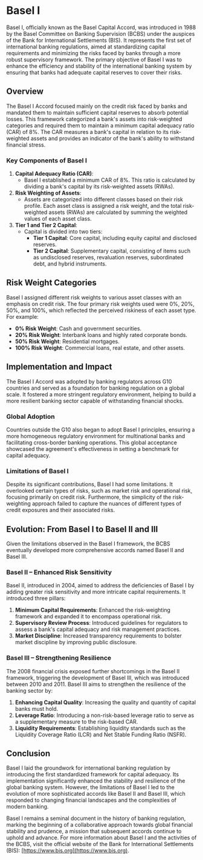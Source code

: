 # Basel I

Basel I, officially known as the Basel Capital Accord, was introduced in 1988 by the Basel Committee on Banking Supervision (BCBS) under the auspices of the Bank for International Settlements (BIS). It represents the first set of international banking regulations, aimed at standardizing capital requirements and minimizing the risks faced by banks through a more robust supervisory framework. The primary objective of Basel I was to enhance the efficiency and stability of the international banking system by ensuring that banks had adequate capital reserves to cover their risks.

## Overview

The Basel I Accord focused mainly on the credit risk faced by banks and mandated them to maintain sufficient capital reserves to absorb potential losses. This framework categorized a bank's assets into risk-weighted categories and required them to maintain a minimum capital adequacy ratio (CAR) of 8%. The CAR measures a bank's capital in relation to its risk-weighted assets and provides an indicator of the bank's ability to withstand financial stress.

### Key Components of Basel I

1. **Capital Adequacy Ratio (CAR)**:
    - Basel I established a minimum CAR of 8%. This ratio is calculated by dividing a bank's capital by its risk-weighted assets (RWAs).
2. **Risk Weighting of Assets**:
    - Assets are categorized into different classes based on their risk profile. Each asset class is assigned a risk weight, and the total risk-weighted assets (RWAs) are calculated by summing the weighted values of each asset class.
3. **Tier 1 and Tier 2 Capital**:
    - Capital is divided into two tiers:
        - **Tier 1 Capital**: Core capital, including equity capital and disclosed reserves.
        - **Tier 2 Capital**: Supplementary capital, consisting of items such as undisclosed reserves, revaluation reserves, subordinated debt, and hybrid instruments.

## Risk Weight Categories

Basel I assigned different risk weights to various asset classes with an emphasis on credit risk. The four primary risk weights used were 0%, 20%, 50%, and 100%, which reflected the perceived riskiness of each asset type. For example:

- **0% Risk Weight**: Cash and government securities.
- **20% Risk Weight**: Interbank loans and highly rated corporate bonds.
- **50% Risk Weight**: Residential mortgages.
- **100% Risk Weight**: Commercial loans, real estate, and other assets.

## Implementation and Impact

The Basel I Accord was adopted by banking regulators across G10 countries and served as a foundation for banking regulation on a global scale. It fostered a more stringent regulatory environment, helping to build a more resilient banking sector capable of withstanding financial shocks.

### Global Adoption

Countries outside the G10 also began to adopt Basel I principles, ensuring a more homogeneous regulatory environment for multinational banks and facilitating cross-border banking operations. This global acceptance showcased the agreement's effectiveness in setting a benchmark for capital adequacy.

### Limitations of Basel I

Despite its significant contributions, Basel I had some limitations. It overlooked certain types of risks, such as market risk and operational risk, focusing primarily on credit risk. Furthermore, the simplicity of the risk-weighting approach failed to capture the nuances of different types of credit exposures and their associated risks.

## Evolution: From Basel I to Basel II and III

Given the limitations observed in the Basel I framework, the BCBS eventually developed more comprehensive accords named Basel II and Basel III.

### Basel II – Enhanced Risk Sensitivity

Basel II, introduced in 2004, aimed to address the deficiencies of Basel I by adding greater risk sensitivity and more intricate capital requirements. It introduced three pillars:

1. **Minimum Capital Requirements**: Enhanced the risk-weighting framework and expanded it to encompass operational risk.
2. **Supervisory Review Process**: Introduced guidelines for regulators to assess a bank's capital adequacy and risk management practices.
3. **Market Discipline**: Increased transparency requirements to bolster market discipline by improving public disclosure.

### Basel III – Strengthening Resilience

The 2008 financial crisis exposed further shortcomings in the Basel II framework, triggering the development of Basel III, which was introduced between 2010 and 2011. Basel III aims to strengthen the resilience of the banking sector by:

1. **Enhancing Capital Quality**: Increasing the quality and quantity of capital banks must hold.
2. **Leverage Ratio**: Introducing a non-risk-based leverage ratio to serve as a supplementary measure to the risk-based CAR.
3. **Liquidity Requirements**: Establishing liquidity standards such as the Liquidity Coverage Ratio (LCR) and Net Stable Funding Ratio (NSFR).

## Conclusion

Basel I laid the groundwork for international banking regulation by introducing the first standardized framework for capital adequacy. Its implementation significantly enhanced the stability and resilience of the global banking system. However, the limitations of Basel I led to the evolution of more sophisticated accords like Basel II and Basel III, which responded to changing financial landscapes and the complexities of modern banking.

Basel I remains a seminal document in the history of banking regulation, marking the beginning of a collaborative approach towards global financial stability and prudence, a mission that subsequent accords continue to uphold and advance. For more information about Basel I and the activities of the BCBS, visit the official website of the Bank for International Settlements (BIS): [https://www.bis.org](https://www.bis.org).